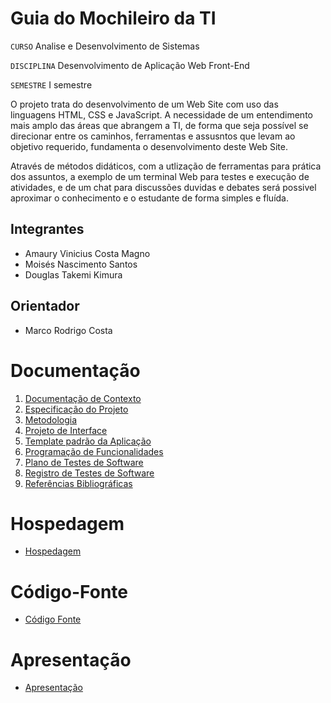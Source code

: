 # Guia do Mochileiro da TI

`CURSO`
Analise e Desenvolvimento de Sistemas

`DISCIPLINA`
Desenvolvimento de Aplicação Web Front-End

`SEMESTRE`
I semestre

O projeto trata do desenvolvimento de um Web Site com uso das linguagens HTML, CSS e JavaScript.
A necessidade de um entendimento mais amplo das áreas que abrangem a TI, de forma que seja
possível se direcionar entre os caminhos, ferramentas e assusntos que levam ao objetivo
requerido, fundamenta o desenvolvimento deste Web Site.

Através de métodos didáticos, com a utlização de ferramentas para prática dos assuntos,
a exemplo de um terminal Web para testes e execução de atividades, e de um chat para discussões
duvidas e debates será possivel aproximar o conhecimento e o estudante de forma simples e fluída. 

## Integrantes

* Amaury Vinicius Costa Magno
* Moisés Nascimento Santos
* Douglas Takemi Kimura
  
## Orientador

* Marco Rodrigo Costa

# Documentação

<ol>
<li><a href="documentos/01-Documentação de Contexto.md"> Documentação de Contexto</a></li>
<li><a href="documentos/02-Especificação do Projeto.md"> Especificação do Projeto</a></li>
<li><a href="documentos/03-Metodologia.md"> Metodologia</a></li>
<li><a href="documentos/04-Projeto de Interface.md"> Projeto de Interface</a></li>
<li><a href="documentos/05-Template padrão da Aplicação.md"> Template padrão da Aplicação</a></li>
<li><a href="documentos/06-Programação de Funcionalidades.md"> Programação de Funcionalidades</a></li>
<li><a href="documentos/07-Plano de Testes de Software.md"> Plano de Testes de Software</a></li>
<li><a href="documentos/08-Registro de Testes de Software.md"> Registro de Testes de Software</a></li>
<li><a href="documentos/09-Referências.md"> Referências Bibliográficas</a></li>
</ol>

# Hospedagem

* [Hospedagem](https://github.com/ICEI-PUC-Minas-PMV-ADS/pmv-ads-2023-2-e1-proj-web-t9-pmv-ads-2023-2-e1-projmochileirosdati/blob/main/codigo-fonte/HomePage.html)

# Código-Fonte

* <a href="/codigo-fonte">Código Fonte</a>

# Apresentação

* <a href="/apresentacao">Apresentação</a>

